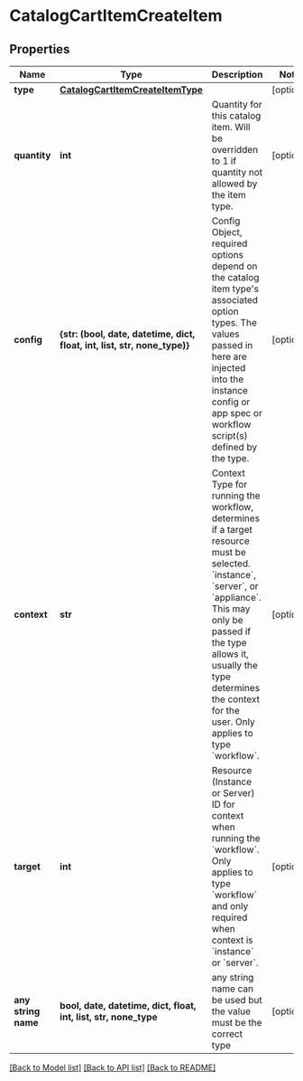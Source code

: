 # CatalogCartItemCreateItem


## Properties
Name | Type | Description | Notes
------------ | ------------- | ------------- | -------------
**type** | [**CatalogCartItemCreateItemType**](CatalogCartItemCreateItemType.md) |  | [optional] 
**quantity** | **int** | Quantity for this catalog item. Will be overridden to 1 if quantity not allowed by the item type.  | [optional] 
**config** | **{str: (bool, date, datetime, dict, float, int, list, str, none_type)}** | Config Object, required options depend on the catalog item type&#39;s associated option types. The values passed in here are injected into the instance config or app spec or workflow script(s) defined by the type.  | [optional] 
**context** | **str** | Context Type for running the workflow, determines if a target resource must be selected. &#x60;instance&#x60;, &#x60;server&#x60;, or &#x60;appliance&#x60;. This may only be passed if the type allows it, usually the type determines the context for the user. Only applies to type &#x60;workflow&#x60;.  | [optional] 
**target** | **int** | Resource (Instance or Server) ID for context when running the &#x60;workflow&#x60;. Only applies to type &#x60;workflow&#x60; and only required when context is &#x60;instance&#x60; or &#x60;server&#x60;.  | [optional] 
**any string name** | **bool, date, datetime, dict, float, int, list, str, none_type** | any string name can be used but the value must be the correct type | [optional]

[[Back to Model list]](../README.md#documentation-for-models) [[Back to API list]](../README.md#documentation-for-api-endpoints) [[Back to README]](../README.md)


